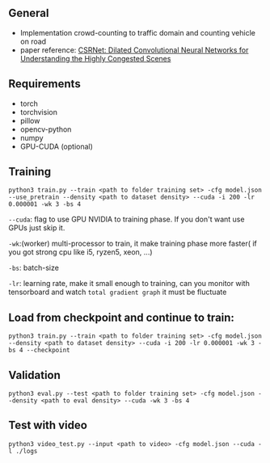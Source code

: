 ## General
- Implementation crowd-counting to traffic domain and counting vehicle on road
- paper reference: [CSRNet: Dilated Convolutional Neural Networks for Understanding the Highly Congested Scenes](https://arxiv.org/pdf/1802.10062.pdf)
## Requirements
- torch
- torchvision
- pillow
- opencv-python
- numpy
- GPU-CUDA (optional)
## Training
```
python3 train.py --train <path to folder training set> -cfg model.json --use_pretrain --density <path to dataset density> --cuda -i 200 -lr 0.000001 -wk 3 -bs 4
```
`--cuda`: flag to use GPU NVIDIA to training phase. If you don't want use GPUs just skip it.

`-wk`:(worker) multi-processor to train, it make training phase more faster( if you got strong cpu like i5, ryzen5, xeon, ...)

`-bs`: batch-size

`-lr`: learning rate, make it small enough to training, can you monitor with tensorboard and watch `total gradient graph` it must be fluctuate
## Load from checkpoint and continue to train:
```
python3 train.py --train <path to folder training set> -cfg model.json --density <path to dataset density> --cuda -i 200 -lr 0.000001 -wk 3 -bs 4 --checkpoint
```
## Validation
```
python3 eval.py --test <path to folder training set> -cfg model.json --density <path to eval density> --cuda -wk 3 -bs 4
```
## Test with video
```
python3 video_test.py --input <path to video> -cfg model.json --cuda -l ./logs
```
